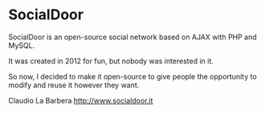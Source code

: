 SocialDoor
==========

SocialDoor is an open-source social network based on AJAX with PHP and MySQL.

It was created in 2012 for fun, but nobody was interested in it. 

So now, I decided to make it open-source to give people the opportunity to modify and reuse it however they want.

Claudio La Barbera
http://www.socialdoor.it
